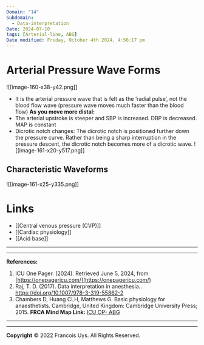 ```yaml
---
Domain: "14"
Subdomain:
  - Data-interpretation
Date: 2024-07-10
tags: [Arterial-line, ABG]
Date modified: Friday, October 4th 2024, 4:56:17 pm
---
```


# Arterial Pressure Wave Forms

![[image-160-x38-y42.png]]

- It is the arterial pressure wave that is felt as the ‘radial pulse’, not the blood flow wave (pressure wave moves much faster than the blood flow)
**As you move more distal:**
- The arterial upstroke is steeper and SBP is increased. DBP is decreased. MAP is constant
- Dicrotic notch changes: The dicrotic notch is positioned further down the pressure curve. Rather than being a sharp interruption in the pressure descent, the dicrotic notch becomes more of a dicrotic wave.
![[image-161-x20-y517.png]]
## Characteristic Waveforms

![[image-161-x25-y335.png]]

# Links
- [[Central venous pressure (CVP)]]
- [[Cardiac physiology]]
- [[Acid base]]

---

---
**References:**

1. ICU One Pager. (2024). Retrieved June 5, 2024, from [https://onepagericu.com/](https://onepagericu.com/)
2. Raj, T. D. (2017). Data interpretation in anesthesia.. https://doi.org/10.1007/978-3-319-55862-2
3. Chambers D, Huang CLH, Matthews G. Basic physiology for anaesthetists. Cambridge, United Kingdom: Cambridge University Press; 2015.
**FRCA Mind Map Link:**
[ICU OP- ABG](https://static1.squarespace.com/static/5e6d5df1ff954d5b7b139463/t/5f5ff0cd0759e6327343542f/1600123087592/ICU_one_pager_arterial_line.pdf)

---------------------------------------------------------------------------------------------


---

**Copyright**
© 2022 Francois Uys. All Rights Reserved.
